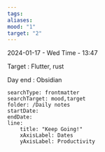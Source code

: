 ```yaml
---
tags: 
aliases: 
mood: "1"
target: "2"
---
```



2024-01-17 - Wed
Time - 13:47


Target : Flutter, rust

Day end : Obsidian 


```tracker
searchType: frontmatter 
searchTarget: mood,target
folder: /Daily notes 
startDate:
endDate:
line:
    title: "Keep Going!"
    xAxisLabel: Dates
    yAxisLabel: Productivity 
```